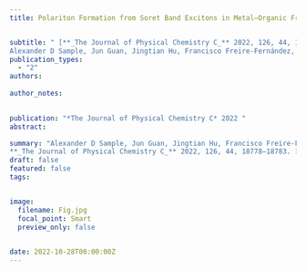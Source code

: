 ```yaml
---
title: Polariton Formation from Soret Band Excitons in Metal–Organic Frameworks and Plasmonic Lattices


subtitle: " [**_The Journal of Physical Chemistry C_** 2022, 126, 44, 18778–18783 <br> 
Alexander D Sample, Jun Guan, Jingtian Hu, Francisco Freire-Fernández, Sang-Min Park, Richard D Schaller, George C Schatz, Teri W Odom* ](https://pubs.acs.org/doi/abs/10.1021/acs.jpcc.2c05464)"
publication_types:
  - "2"
authors: 
  
author_notes:
  

publication: "*The Journal of Physical Chemistry C* 2022 "
abstract: 

summary: "Alexander D Sample, Jun Guan, Jingtian Hu, Francisco Freire-Fernández, Sang-Min Park, Richard D Schaller, George C Schatz, Teri W Odom*  <br>
**_The Journal of Physical Chemistry C_** 2022, 126, 44, 18778–18783. [[Link]](https://pubs.acs.org/doi/abs/10.1021/acs.jpcc.2c05464)"
draft: false
featured: false
tags:


image:
  filename: Fig.jpg
  focal_point: Smart
  preview_only: false

 
date: 2022-10-28T00:00:00Z
---
```








